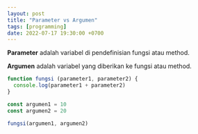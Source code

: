 ```yaml
---
layout: post
title: "Parameter vs Argumen"
tags: [programming]
date: 2022-07-17 19:30:00 +0700
---
```


__Parameter__ adalah variabel di pendefinisian fungsi atau method.

__Argumen__ adalah variabel yang diberikan ke fungsi atau method.

```js
function fungsi (parameter1, parameter2) {
  console.log(parameter1 + parameter2)
}

const argumen1 = 10
const argumen2 = 20

fungsi(argumen1, argumen2)
```